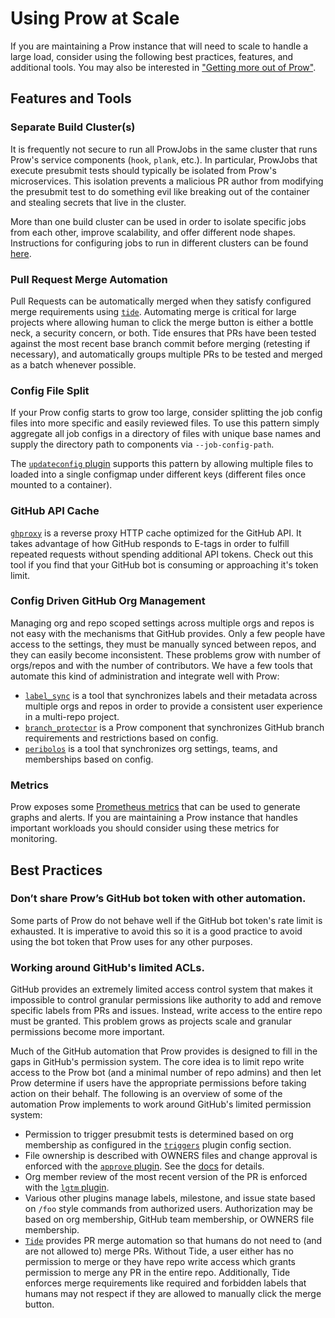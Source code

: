 # Using Prow at Scale

If you are maintaining a Prow instance that will need to scale to handle a large
load, consider using the following best practices, features, and additional tools.
You may also be interested in ["Getting more out of Prow"](/prow/more_prow.md).

## Features and Tools

### Separate Build Cluster(s)

It is frequently not secure to run all ProwJobs in the same cluster that runs
Prow's service components (`hook`, `plank`, etc.). In particular, ProwJobs that
execute presubmit tests should typically be isolated from Prow's microservices.
This isolation prevents a malicious PR author from modifying the presubmit test
to do something evil like breaking out of the container and stealing secrets
that live in the cluster.

More than one build cluster can be used in order to isolate specific jobs from
each other, improve scalability, and offer different node shapes.
Instructions for configuring jobs to run in different clusters can be found [here](/prow/getting_started_deploy.md#Run-test-pods-in-different-clusters).

### Pull Request Merge Automation

Pull Requests can be automatically merged when they satisfy configured merge
requirements using [`tide`](/prow/cmd/tide/). Automating merge is critical for
large projects where allowing human to click the merge button is either a bottle
neck, a security concern, or both. Tide ensures that PRs have been tested
against the most recent base branch commit before merging (retesting if
necessary), and automatically groups multiple PRs to be tested and merged as a
batch whenever possible.

### Config File Split

If your Prow config starts to grow too large, consider splitting the job config
files into more specific and easily reviewed files. To use this pattern simply
aggregate all job configs in a directory of files with unique base names and
supply the directory path to components via `--job-config-path`. 

The [`updateconfig` plugin](/prow/plugins/updateconfig) supports this pattern by
allowing multiple files to loaded into a single configmap under different keys
(different files once mounted to a container).

### GitHub API Cache

[`ghproxy`](/ghproxy/) is a reverse proxy HTTP cache optimized for the GitHub API.
It takes advantage of how GitHub responds to E-tags in order to fulfill repeated
requests without spending additional API tokens. Check out this tool if you find
that your GitHub bot is consuming or approaching it's token limit.

### Config Driven GitHub Org Management

Managing org and repo scoped settings across multiple orgs and repos is not easy
with the mechanisms that GitHub provides. Only a few people have access to the
settings, they must be manually synced between repos, and they can easily become
inconsistent. These problems grow with number of orgs/repos and with the number
of contributors.
We have a few tools that automate this kind of administration and integrate well
with Prow:
- [`label_sync`](/label_sync/) is a tool that synchronizes labels and their
metadata across multiple orgs and repos in order to provide a consistent user
experience in a multi-repo project.
- [`branch_protector`](/prow/cmd/branchprotector) is a Prow component that
synchronizes GitHub branch requirements and restrictions based on config.
- [`peribolos`](/prow/cmd/periobolos) is a tool that synchronizes org settings,
teams, and memberships based on config.

### Metrics

Prow exposes some [Prometheus metrics](/prow/metrics/README.md) that can be used to generate graphs and
alerts. If you are maintaining a Prow instance that handles important workloads
you should consider using these metrics for monitoring.

## Best Practices

### Don’t share Prow’s GitHub bot token with other automation.

Some parts of Prow do not behave well if the GitHub bot token's rate limit is
exhausted. It is imperative to avoid this so it is a good practice to avoid
using the bot token that Prow uses for any other purposes.

### Working around GitHub's limited ACLs.

GitHub provides an extremely limited access control system that makes it
impossible to control granular permissions like authority to add and remove
specific labels from PRs and issues. Instead, write access to the entire
repo must be granted. This problem grows as projects scale and granular
permissions become more important.

Much of the GitHub automation that Prow provides is designed to fill in the gaps
in GitHub's permission system. The core idea is to limit repo write access to
the Prow bot (and a minimal number of repo admins) and then let Prow determine
if users have the appropriate permissions before taking action on their behalf.
The following is an overview of some of the automation Prow implements to work
around GitHub's limited permission system:
  - Permission to trigger presubmit tests is determined based on org membership
  as configured in the [`triggers`](https://github.com/kubernetes/test-infra/blob/526195d3e22cb90d784c1e4db1c43041a006c848/prow/plugins/plugins.go#L180) plugin config section.
  - File ownership is described with OWNERS files and change approval is
  enforced with the [`approve` plugin](/prow/plugins/approve). See the [docs](/prow/plugins/approve/approvers/README.md) for details.
  - Org member review of the most recent version of the PR is enforced with the
  [`lgtm` plugin](/prow/plugins/lgtm).
  - Various other plugins manage labels, milestone, and issue state based on 
  `/foo` style commands from authorized users. Authorization may be based on
  org membership, GitHub team membership, or OWNERS file membership.
  - [`Tide`](/prow/cmd/tide) provides PR merge automation so that humans do not need to (and are not
  allowed to) merge PRs. Without Tide, a user either has no permission to
  merge or they have repo write access which grants permission to merge any PR
  in the entire repo. Additionally, Tide enforces merge requirements like
  required and forbidden labels that humans may not respect if they are allowed
  to manually click the merge button.
